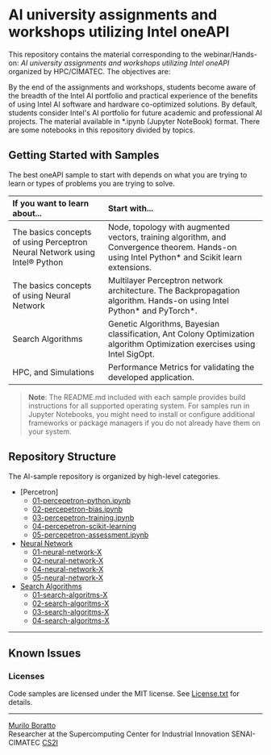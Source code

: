 # AI university assignments and workshops utilizing Intel oneAPI <br/>

This repository contains the material corresponding to the webinar/Hands-on: _AI university assignments and workshops utilizing Intel oneAPI_ organized by HPC/CIMATEC. The objectives are:

By the end of the assignments and workshops, students become aware of the breadth of the Intel AI portfolio and practical experience of the benefits of using Intel AI software and hardware co-optimized solutions. By default, students consider Intel's AI portfolio for future academic and professional AI projects. The material available in \*.ipynb (Jupyter NoteBook) format. There are some notebooks in this repository divided by topics.

## Getting Started with Samples

The best oneAPI sample to start with depends on what you are trying to learn or types of problems you are trying to solve.

| If you want to learn about... | Start with...
|:---                           |:---
| The basics concepts of using Perceptron Neural Network using Intel® Python  | Node, topology with augmented vectors, training algorithm, and Convergence theorem. Hands-on using Intel Python* and Scikit learn extensions.
| The basics concepts of using Neural Network | Multilayer Perceptron network architecture. The Backpropagation algorithm. Hands-on using Intel Python* and PyTorch*.
| Search Algorithms    | Genetic Algorithms, Bayesian classification, Ant Colony Optimization algorithm Optimization exercises using Intel SigOpt.
| HPC, and  Simulations | Performance Metrics for validating the developed application.

>**Note**: The README.md included with each sample provides build instructions for all supported operating system. For samples run in Jupyter Notebooks, you might need to install or configure additional frameworks or package managers if you do not already have them on your system.


## Repository Structure

The AI-sample repository is organized by high-level categories.

- [Percetron]
  - [01-percepetron-python.ipynb](https://github.com/muriloboratto/AI-intelOneAPI/blob/master/01-percepetron-python.ipynb)
  - [02-percepetron-bias.ipynb](hhttps://github.com/muriloboratto/AI-intelOneAPI/blob/master/01-percepetron-python.ipynb)
  - [03-percepetron-training.ipynb](https://github.com/muriloboratto/AI-intelOneAPI/blob/master/01-percepetron-python.ipynb)
  - [04-percepetron-scikit-learning](hhttps://github.com/muriloboratto/AI-intelOneAPI/blob/master/01-percepetron-python.ipynb)
  - [05-percepetron-assessment.ipynb](https://github.com/muriloboratto/AI-intelOneAPI/blob/master/01-percepetron-python.ipynb)
- [Neural Network]()
  - [01-neural-network-X](https://github.com/oneapi-src/oneAPI-samples/tree/master/DirectProgramming/)
  - [02-neural-network-X](https://github.com/oneapi-src/oneAPI-samples/tree/master/DirectProgramming/)
  - [04-neural-network-X](https://github.com/oneapi-src/oneAPI-samples/tree/master/DirectProgramming/)
  - [05-neural-network-X](https://github.com/oneapi-src/oneAPI-samples/tree/master/DirectProgramming/)
- [Search Algorithms]()
  - [01-search-algoritms-X](https://github.com/oneapi-src/oneAPI-samples/tree/master/DirectProgramming)
  - [02-search-algoritms-X](https://github.com/oneapi-src/oneAPI-samples/tree/master/DirectProgramming/)
  - [03-search-algoritms-X](https://github.com/oneapi-src/oneAPI-samples/tree/master/DirectProgramming/)
  - [04-search-algoritms-X](https://github.com/oneapi-src/oneAPI-samples/tree/master/DirectProgramming/)
---

## Known Issues

### Licenses

Code samples are licensed under the MIT license. See [License.txt](https://github.com/oneapi-src/oneAPI-samples/blob/master/License.txt) for details.


---

[Murilo Boratto](http://lattes.cnpq.br/9222855062709254) <br/>
Researcher at the Supercomputing Center for Industrial Innovation SENAI-CIMATEC [CS2I](http://www.senaicimatec.com.br/) <br/>
